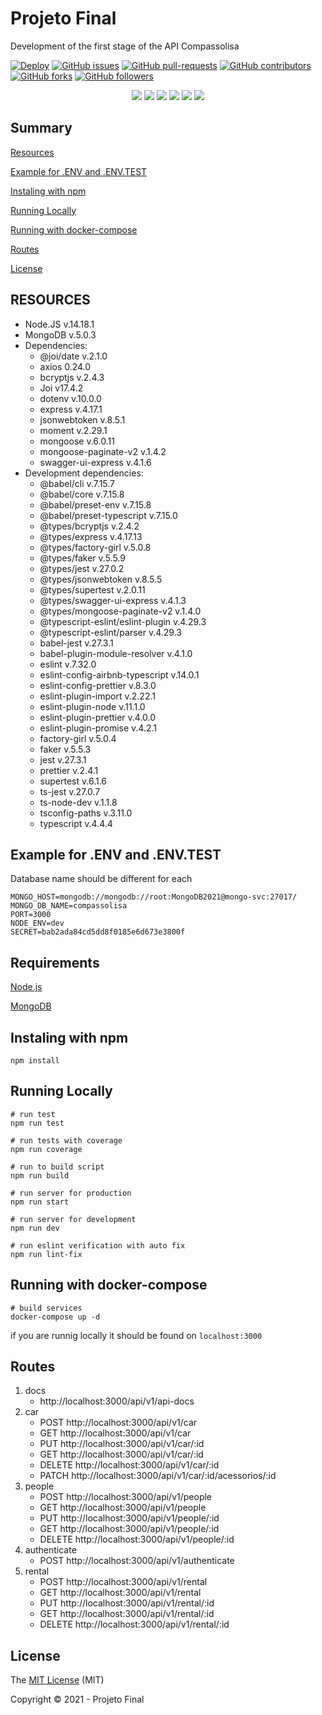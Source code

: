 # Projeto Final

Development of the first stage of the API Compassolisa

[![Deploy](https://github.com/JuniorZilles/projeto_final/actions/workflows/main.yml/badge.svg)](https://github.com/JuniorZilles/projeto_final/actions/workflows/main.yml)
[![GitHub issues](https://img.shields.io/github/issues/JuniorZilles/projeto_final.svg)](https://GitHub.com/JuniorZilles/projeto_final/issues/)
[![GitHub pull-requests](https://img.shields.io/github/issues-pr/JuniorZilles/projeto_final.svg)](https://GitHub.com/JuniorZilles/projeto_final/pull/)
[![GitHub contributors](https://img.shields.io/github/contributors/JuniorZilles/projeto_final.svg)](https://GitHub.com/JuniorZilles/projeto_final/graphs/contributors/)
[![GitHub forks](https://img.shields.io/github/forks/JuniorZilles/projeto_final.svg?style=social&label=Fork&maxAge=2592000)](https://GitHub.com/JuniorZilles/projeto_final/network/)
[![GitHub followers](https://img.shields.io/github/followers/JuniorZilles.svg?style=social&label=Follow&maxAge=2592000)](https://github.com/JuniorZilles?tab=followers)

<p align="center">
   <img src="http://img.shields.io/static/v1?label=License&message=MIT&color=red&style=for-the-badge"/>
   <img src="http://img.shields.io/static/v1?label=Node&message=14.18.1&color=green&style=for-the-badge&logo=node.js"/>
   <img src="http://img.shields.io/static/v1?label=MongoDB&message=5.0.3&color=green&style=for-the-badge&logo=mongodb"/>
   <img src="http://img.shields.io/static/v1?label=Typescript&message=4.4.4&color=blue&style=for-the-badge&logo=typescript"/>
   <img src="http://img.shields.io/static/v1?label=express&message=4.17.1&color=blue&style=for-the-badge&logo=express"/>
   <img src="http://img.shields.io/static/v1?label=STATUS&message=EM%20DESENVOLVIMENTO&color=yellow&style=for-the-badge"/>
</p>

## Summary

[Resources](#resources)

[Example for .ENV and .ENV.TEST](#example-for-.env-and-.env.test)

[Instaling with npm](#instaling-with-npm)

[Running Locally](#running-locally)

[Running with docker-compose](#running-with-docker-compose)

[Routes](#routes)

[License](#license)

## RESOURCES

- Node.JS v.14.18.1
- MongoDB v.5.0.3
- Dependencies:
  - @joi/date v.2.1.0
  - axios 0.24.0
  - bcryptjs v.2.4.3
  - Joi v17.4.2
  - dotenv v.10.0.0
  - express v.4.17.1
  - jsonwebtoken v.8.5.1
  - moment v.2.29.1
  - mongoose v.6.0.11
  - mongoose-paginate-v2 v.1.4.2
  - swagger-ui-express v.4.1.6
- Development dependencies:
  - @babel/cli v.7.15.7
  - @babel/core v.7.15.8
  - @babel/preset-env v.7.15.8
  - @babel/preset-typescript v.7.15.0
  - @types/bcryptjs v.2.4.2
  - @types/express v.4.17.13
  - @types/factory-girl v.5.0.8
  - @types/faker v.5.5.9
  - @types/jest v.27.0.2
  - @types/jsonwebtoken v.8.5.5
  - @types/supertest v.2.0.11
  - @types/swagger-ui-express v.4.1.3
  - @types/mongoose-paginate-v2 v.1.4.0
  - @typescript-eslint/eslint-plugin v.4.29.3
  - @typescript-eslint/parser v.4.29.3
  - babel-jest v.27.3.1
  - babel-plugin-module-resolver v.4.1.0
  - eslint v.7.32.0
  - eslint-config-airbnb-typescript v.14.0.1
  - eslint-config-prettier v.8.3.0
  - eslint-plugin-import v.2.22.1
  - eslint-plugin-node v.11.1.0
  - eslint-plugin-prettier v.4.0.0
  - eslint-plugin-promise v.4.2.1
  - factory-girl v.5.0.4
  - faker v.5.5.3
  - jest v.27.3.1
  - prettier v.2.4.1
  - supertest v.6.1.6
  - ts-jest v.27.0.7
  - ts-node-dev v.1.1.8
  - tsconfig-paths v.3.11.0
  - typescript v.4.4.4

## Example for .ENV and .ENV.TEST

Database name should be different for each

```
MONGO_HOST=mongodb://mongodb://root:MongoDB2021@mongo-svc:27017/
MONGO_DB_NAME=compassolisa
PORT=3000
NODE_ENV=dev
SECRET=bab2ada84cd5dd8f0185e6d673e3800f
```

## Requirements

[Node.js](https://nodejs.org/en/)

[MongoDB](https://www.mongodb.com/pt-br)

## Instaling with npm

```
npm install
```

## Running Locally

```
# run test
npm run test

# run tests with coverage
npm run coverage

# run to build script
npm run build

# run server for production
npm run start

# run server for development
npm run dev

# run eslint verification with auto fix
npm run lint-fix
```

## Running with docker-compose

```
# build services
docker-compose up -d
```

if you are runnig locally it should be found on `localhost:3000`

## Routes

1. docs
   - http://localhost:3000/api/v1/api-docs
2. car
   - POST http://localhost:3000/api/v1/car
   - GET http://localhost:3000/api/v1/car
   - PUT http://localhost:3000/api/v1/car/:id
   - GET http://localhost:3000/api/v1/car/:id
   - DELETE http://localhost:3000/api/v1/car/:id
   - PATCH http://localhost:3000/api/v1/car/:id/acessorios/:id
3. people
   - POST http://localhost:3000/api/v1/people
   - GET http://localhost:3000/api/v1/people
   - PUT http://localhost:3000/api/v1/people/:id
   - GET http://localhost:3000/api/v1/people/:id
   - DELETE http://localhost:3000/api/v1/people/:id
4. authenticate
   - POST http://localhost:3000/api/v1/authenticate
5. rental
   - POST http://localhost:3000/api/v1/rental
   - GET http://localhost:3000/api/v1/rental
   - PUT http://localhost:3000/api/v1/rental/:id
   - GET http://localhost:3000/api/v1/rental/:id
   - DELETE http://localhost:3000/api/v1/rental/:id

## License

The [MIT License]() (MIT)

Copyright :copyright: 2021 - Projeto Final
